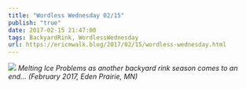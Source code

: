 ```yaml
---
title: "Wordless Wednesday 02/15"
publish: "true"
date: 2017-02-15 21:47:00
tags: BackyardRink, WordlessWednesday
url: https://ericmwalk.blog/2017/02/15/wordless-wednesday.html
---
```


![](https://ericmwalk.blog/uploads/2021/d578cb61c7.png)
*Melting Ice Problems as another backyard rink season comes to an end... (February 2017, Eden Prairie, MN)*
